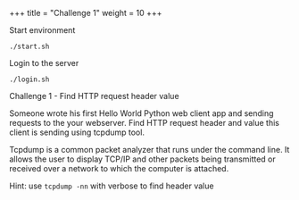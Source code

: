 +++
title = "Challenge 1"
weight = 10
+++


Start environment

```
./start.sh
```

Login to the server

```
./login.sh
```

Challenge 1 - Find HTTP request header value

Someone wrote his first Hello World Python web client app and sending requests to the your webserver.
Find HTTP request header and value this client is sending using tcpdump tool.

Tcpdump is a common packet analyzer that runs under the command line. It allows the user to display TCP/IP and other packets being transmitted or received over a network to which the computer is attached. 


Hint: use `tcpdump -nn` with verbose to find header value